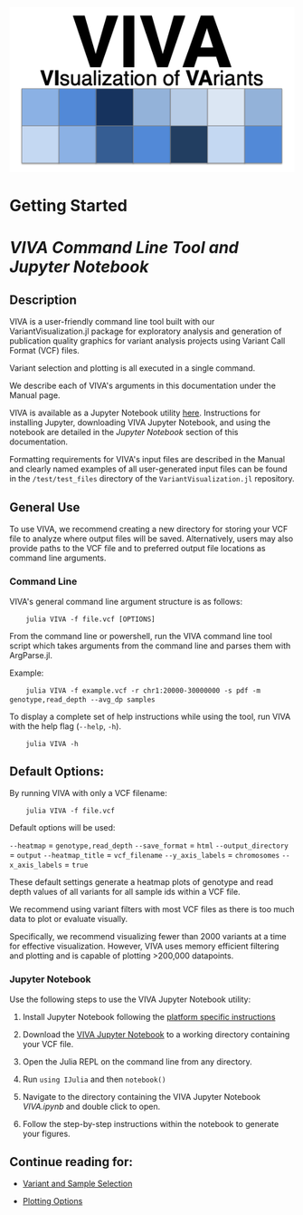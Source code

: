 ![VIVA Logo](assets/VIVA_logo.png)

# Getting Started

# *VIVA Command Line Tool and Jupyter Notebook*

## Description

VIVA is a user-friendly command line tool built with our VariantVisualization.jl package for exploratory analysis and generation of publication quality graphics for variant analysis projects using Variant Call Format (VCF) files.

Variant selection and plotting is all executed in a single command.

We describe each of VIVA's arguments in this documentation under the Manual page.

VIVA is available as a Jupyter Notebook utility [here](https://github.com/compbiocore/VariantVisualization.jl/tree/master). Instructions for installing Jupyter, downloading VIVA Jupyter Notebook, and using the notebook are detailed in the *Jupyter Notebook* section of this documentation.

Formatting requirements for VIVA's input files are described in the Manual and clearly named examples of all user-generated input files can be found in the `/test/test_files` directory of the `VariantVisualization.jl` repository.

## General Use

To use VIVA, we recommend creating a new directory for storing your VCF file to analyze where output files will be saved. Alternatively, users may also provide paths to the VCF file and to preferred output file locations as command line arguments.

### Command Line
VIVA's general command line argument structure is as follows:

```
    julia VIVA -f file.vcf [OPTIONS]
```

From the command line or powershell, run the VIVA command line tool script which takes arguments from the command line and parses them with ArgParse.jl.

Example:

```
    julia VIVA -f example.vcf -r chr1:20000-30000000 -s pdf -m genotype,read_depth --avg_dp samples
```

To display a complete set of help instructions while using the tool, run VIVA with the help flag (`--help`, `-h`).

```
    julia VIVA -h
```

## Default Options:

By running VIVA with only a VCF filename:

```
    julia VIVA -f file.vcf
```

Default options will be used:

`--heatmap` = `genotype,read_depth`
`--save_format` = `html`
`--output_directory` = `output`
`--heatmap_title` = `vcf_filename`
`--y_axis_labels` = `chromosomes`
`--x_axis_labels` = `true`

These default settings generate a heatmap plots of genotype and read depth values of all variants for all sample ids within a VCF file.

We recommend using variant filters with most VCF files as there is too much data to plot or evaluate visually.

Specifically, we recommend visualizing fewer than 2000 variants at a time for effective visualization. However, VIVA uses memory efficient filtering and plotting and is capable of plotting >200,000 datapoints.

### Jupyter Notebook

Use the following steps to use the VIVA Jupyter Notebook utility:

1. Install Jupyter Notebook following the [platform specific instructions](https://plot.ly/python/ipython-notebook-tutorial/)

2. Download the [VIVA Jupyter Notebook](PATH) to a working directory containing your VCF file.

3. Open the Julia REPL on the command line from any directory.

4. Run `using IJulia` and then `notebook()`

5. Navigate to the directory containing the VIVA Jupyter Notebook *VIVA.ipynb* and double click to open.

6. Follow the step-by-step instructions within the notebook to generate your figures.

## Continue reading for:

* [Variant and Sample Selection](https://compbiocore.github.io/VariantVisualization.jl/stable/filtering_vcf/)

* [Plotting Options](https://compbiocore.github.io/VariantVisualization.jl/stable/plotting/)


